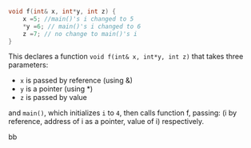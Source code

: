 ```c++
void f(int& x, int*y, int z) {
	x =5; //main()'s i changed to 5
	*y =6; // main()'s i changed to 6
	z =7; // no change to main()'s i
}
```

This declares a function `void f(int& x, int*y, int z)` that takes three parameters:
- `x` is passed by reference (using &)
- `y` is a pointer (using \*)
- `z` is passed by value

and `main()`, which initializes `i` to `4`, then calls function f, passing: (i by reference, address of i as a pointer, value of i) respectively.

bb